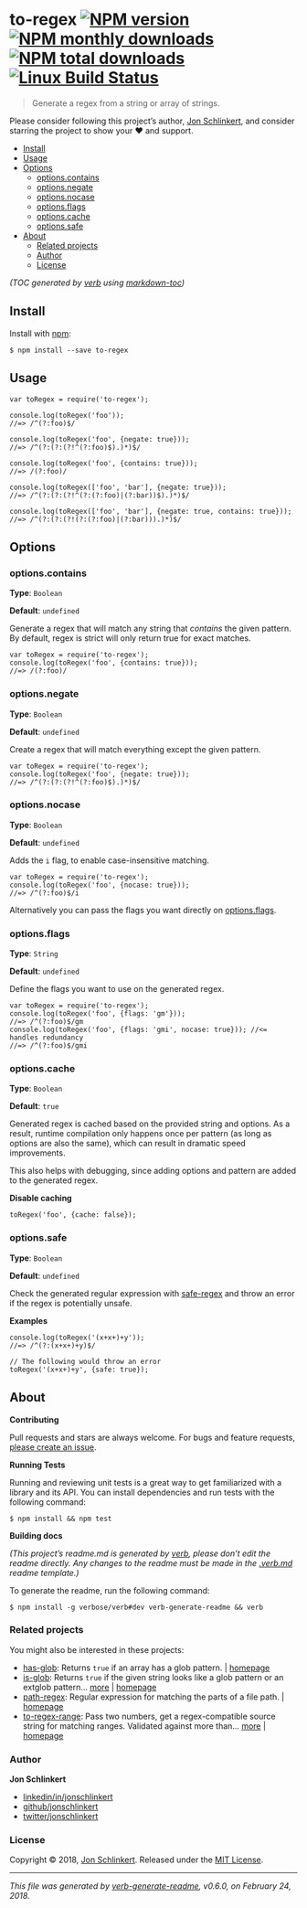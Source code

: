 to-regex [![NPM version](https://img.shields.io/npm/v/to-regex.svg?style=flat)](https://www.npmjs.com/package/to-regex) [![NPM monthly downloads](https://img.shields.io/npm/dm/to-regex.svg?style=flat)](https://npmjs.org/package/to-regex) [![NPM total downloads](https://img.shields.io/npm/dt/to-regex.svg?style=flat)](https://npmjs.org/package/to-regex) [![Linux Build Status](https://img.shields.io/travis/jonschlinkert/to-regex.svg?style=flat&label=Travis)](https://travis-ci.org/jonschlinkert/to-regex)
=========================================================================================================================================================================================================================================================================================================================================================================================================================================================================================================================

> Generate a regex from a string or array of strings.

Please consider following this project’s author, [Jon Schlinkert](https://github.com/jonschlinkert), and consider starring the project to show your :heart: and support.

-   [Install](#install)
-   [Usage](#usage)
-   [Options](#options)
    -   [options.contains](#optionscontains)
    -   [options.negate](#optionsnegate)
    -   [options.nocase](#optionsnocase)
    -   [options.flags](#optionsflags)
    -   [options.cache](#optionscache)
    -   [options.safe](#optionssafe)
-   [About](#about)
    -   [Related projects](#related-projects)
    -   [Author](#author)
    -   [License](#license)

*(TOC generated by [verb](https://github.com/verbose/verb) using [markdown-toc](https://github.com/jonschlinkert/markdown-toc))*

Install
-------

Install with [npm](https://www.npmjs.com/):

    $ npm install --save to-regex

Usage
-----

    var toRegex = require('to-regex');

    console.log(toRegex('foo'));
    //=> /^(?:foo)$/

    console.log(toRegex('foo', {negate: true}));
    //=> /^(?:(?:(?!^(?:foo)$).)*)$/

    console.log(toRegex('foo', {contains: true}));
    //=> /(?:foo)/

    console.log(toRegex(['foo', 'bar'], {negate: true}));
    //=> /^(?:(?:(?!^(?:(?:foo)|(?:bar))$).)*)$/

    console.log(toRegex(['foo', 'bar'], {negate: true, contains: true}));
    //=> /^(?:(?:(?!(?:(?:foo)|(?:bar))).)*)$/

Options
-------

### options.contains

**Type**: `Boolean`

**Default**: `undefined`

Generate a regex that will match any string that *contains* the given pattern. By default, regex is strict will only return true for exact matches.

    var toRegex = require('to-regex');
    console.log(toRegex('foo', {contains: true}));
    //=> /(?:foo)/

### options.negate

**Type**: `Boolean`

**Default**: `undefined`

Create a regex that will match everything except the given pattern.

    var toRegex = require('to-regex');
    console.log(toRegex('foo', {negate: true}));
    //=> /^(?:(?:(?!^(?:foo)$).)*)$/

### options.nocase

**Type**: `Boolean`

**Default**: `undefined`

Adds the `i` flag, to enable case-insensitive matching.

    var toRegex = require('to-regex');
    console.log(toRegex('foo', {nocase: true}));
    //=> /^(?:foo)$/i

Alternatively you can pass the flags you want directly on [options.flags](#options.flags).

### options.flags

**Type**: `String`

**Default**: `undefined`

Define the flags you want to use on the generated regex.

    var toRegex = require('to-regex');
    console.log(toRegex('foo', {flags: 'gm'}));
    //=> /^(?:foo)$/gm
    console.log(toRegex('foo', {flags: 'gmi', nocase: true})); //<= handles redundancy
    //=> /^(?:foo)$/gmi

### options.cache

**Type**: `Boolean`

**Default**: `true`

Generated regex is cached based on the provided string and options. As a result, runtime compilation only happens once per pattern (as long as options are also the same), which can result in dramatic speed improvements.

This also helps with debugging, since adding options and pattern are added to the generated regex.

**Disable caching**

    toRegex('foo', {cache: false});

### options.safe

**Type**: `Boolean`

**Default**: `undefined`

Check the generated regular expression with [safe-regex](https://github.com/substack/safe-regex) and throw an error if the regex is potentially unsafe.

**Examples**

    console.log(toRegex('(x+x+)+y'));
    //=> /^(?:(x+x+)+y)$/

    // The following would throw an error
    toRegex('(x+x+)+y', {safe: true});

About
-----

**Contributing**

Pull requests and stars are always welcome. For bugs and feature requests, [please create an issue](../../issues/new).

**Running Tests**

Running and reviewing unit tests is a great way to get familiarized with a library and its API. You can install dependencies and run tests with the following command:

    $ npm install && npm test

**Building docs**

*(This project’s readme.md is generated by [verb](https://github.com/verbose/verb-generate-readme), please don’t edit the readme directly. Any changes to the readme must be made in the [.verb.md](.verb.md) readme template.)*

To generate the readme, run the following command:

    $ npm install -g verbose/verb#dev verb-generate-readme && verb

### Related projects

You might also be interested in these projects:

-   [has-glob](https://www.npmjs.com/package/has-glob): Returns `true` if an array has a glob pattern. | [homepage](https://github.com/jonschlinkert/has-glob "Returns `true` if an array has a glob pattern.")
-   [is-glob](https://www.npmjs.com/package/is-glob): Returns `true` if the given string looks like a glob pattern or an extglob pattern… [more](https://github.com/jonschlinkert/is-glob) | [homepage](https://github.com/jonschlinkert/is-glob "Returns `true` if the given string looks like a glob pattern or an extglob pattern. This makes it easy to create code that only uses external modules like node-glob when necessary, resulting in much faster code execution and initialization time, and a bet")
-   [path-regex](https://www.npmjs.com/package/path-regex): Regular expression for matching the parts of a file path. | [homepage](https://github.com/regexps/path-regex "Regular expression for matching the parts of a file path.")
-   [to-regex-range](https://www.npmjs.com/package/to-regex-range): Pass two numbers, get a regex-compatible source string for matching ranges. Validated against more than… [more](https://github.com/micromatch/to-regex-range) | [homepage](https://github.com/micromatch/to-regex-range "Pass two numbers, get a regex-compatible source string for matching ranges. Validated against more than 2.78 million test assertions.")

### Author

**Jon Schlinkert**

-   [linkedin/in/jonschlinkert](https://linkedin.com/in/jonschlinkert)
-   [github/jonschlinkert](https://github.com/jonschlinkert)
-   [twitter/jonschlinkert](https://twitter.com/jonschlinkert)

### License

Copyright © 2018, [Jon Schlinkert](https://github.com/jonschlinkert). Released under the [MIT License](LICENSE).

------------------------------------------------------------------------

*This file was generated by [verb-generate-readme](https://github.com/verbose/verb-generate-readme), v0.6.0, on February 24, 2018.*
